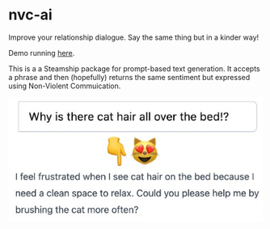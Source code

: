 # nvc-ai
Improve your relationship dialogue. Say the same thing but in a kinder way!

Demo running [here]([here](https://www.steamship.com/packages/nvc?tab=Demo)).

This is a a Steamship package for prompt-based text generation. It accepts a phrase and then (hopefully) returns the same sentiment but expressed using Non-Violent Commuication.

![image](cat-hair-nvc.jpg)
